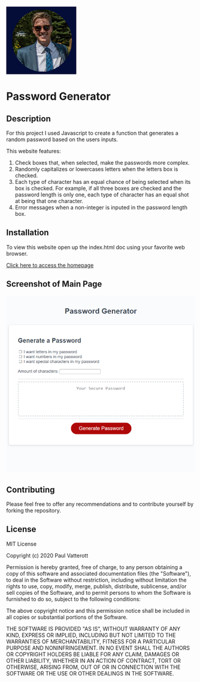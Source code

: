 ![Logo of the project](assets/Images/MyPost.png)

# Password Generator  

## Description

For this project I used Javascript to create a function that generates a random password based on the users inputs. 

This website features:

1. Check boxes that, when selected, make the passwords more complex.
2. Randomly capitalizes or lowercases letters when the letters box is checked.
3. Each type of character has an equal chance of being selected when its box is checked. For example, if all three boxes are checked and the password length is only one, each type of character has an equal shot at being that one character.
4. Error messages when a non-integer is inputed in the password length box.

## Installation

To view this website open up the index.html doc using your favorite web browser.

[Click here to access the homepage](https://pfvatterott.github.io/PasswordGenerator/)

## Screenshot of Main Page

![screen shot](assets/Images/screenshot.png)

## Contributing

Please feel free to offer any recommendations and to contribute yourself by forking the repository. 

## License

MIT License

Copyright (c) 2020 Paul Vatterott

Permission is hereby granted, free of charge, to any person obtaining a copy
of this software and associated documentation files (the "Software"), to deal
in the Software without restriction, including without limitation the rights
to use, copy, modify, merge, publish, distribute, sublicense, and/or sell
copies of the Software, and to permit persons to whom the Software is
furnished to do so, subject to the following conditions:

The above copyright notice and this permission notice shall be included in all
copies or substantial portions of the Software.

THE SOFTWARE IS PROVIDED "AS IS", WITHOUT WARRANTY OF ANY KIND, EXPRESS OR
IMPLIED, INCLUDING BUT NOT LIMITED TO THE WARRANTIES OF MERCHANTABILITY,
FITNESS FOR A PARTICULAR PURPOSE AND NONINFRINGEMENT. IN NO EVENT SHALL THE
AUTHORS OR COPYRIGHT HOLDERS BE LIABLE FOR ANY CLAIM, DAMAGES OR OTHER
LIABILITY, WHETHER IN AN ACTION OF CONTRACT, TORT OR OTHERWISE, ARISING FROM,
OUT OF OR IN CONNECTION WITH THE SOFTWARE OR THE USE OR OTHER DEALINGS IN THE
SOFTWARE.
